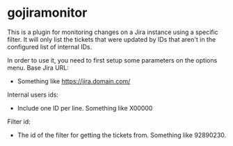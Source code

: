 # gojiramonitor
This is a plugin for monitoring changes on a Jira instance using a specific filter. It will only list the tickets that were updated by IDs that aren't in the configured list of internal IDs.

In order to use it, you need to first setup some parameters on the options menu.
Base Jira URL:
- Something like https://jira.domain.com/

Internal users ids:
- Include one ID per line. Something like X00000

Filter id:
- The id of the filter for getting the tickets from. Something like 92890230.
